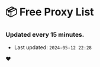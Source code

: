 # :package: Free Proxy List
### Updated every 15 minutes.

- Last updated: `2024-05-12 22:28`

:heart:
